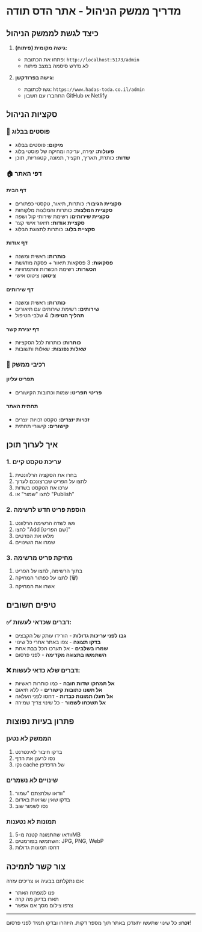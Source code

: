 # מדריך ממשק הניהול - אתר הדס תודה

## כיצד לגשת לממשק הניהול

1. **גישה מקומית (פיתוח):**
   - פתחו את הכתובת: `http://localhost:5173/admin`
   - לא נדרש סיסמה במצב פיתוח

2. **גישה בפרודקשן:**
   - גשו לכתובת: `https://www.hadas-toda.co.il/admin`
   - התחברו עם חשבון GitHub או Netlify

## סקציות הניהול

### 📝 פוסטים בבלוג
- **מיקום:** פוסטים בבלוג
- **פעולות:** יצירה, עריכה ומחיקה של פוסטי בלוג
- **שדות:** כותרת, תאריך, תקציר, תמונה, קטגוריות, תוכן

### 🏠 דפי האתר

#### דף הבית
- **סקציית הגיבור:** כותרות, תיאור, טקסטי כפתורים
- **סקציית המלצות:** כותרות והמלצות מלקוחות
- **סקציית שירותים:** רשימת שירותי קול ושפה
- **סקציית אודות:** תיאור אישי קצר
- **סקציית בלוג:** כותרות לתצוגת הבלוג

#### דף אודות
- **כותרות:** ראשית ומשנה
- **פסקאות:** 3 פסקאות תיאור + פסקה מודגשת
- **הכשרות:** רשימת הכשרות והתמחויות
- **ציטוט:** ציטוט אישי

#### דף שירותים
- **כותרות:** ראשית ומשנה
- **שירותים:** רשימת שירותים עם תיאורים
- **תהליך הטיפול:** 4 שלבי הטיפול

#### דף יצירת קשר
- **כותרות:** כותרות לכל הסקציות
- **שאלות נפוצות:** שאלות ותשובות

### 🧩 רכיבי ממשק

#### תפריט עליון
- **פריטי תפריט:** שמות וכתובות הקישורים

#### תחתית האתר
- **זכויות יוצרים:** טקסט זכויות יוצרים
- **קישורים:** קישורי תחתית

## איך לערוך תוכן

### 1. עריכת טקסט קיים
1. בחרו את הסקציה הרלוונטית
2. לחצו על הפריט שברצונכם לערוך
3. ערכו את הטקסט בשדות
4. לחצו "שמור" או "Publish"

### 2. הוספת פריט חדש לרשימה
1. גשו לשדה הרשימה הרלוונט
2. לחצו "Add [שם הפריט]"
3. מלאו את הפרטים
4. שמרו את השינויים

### 3. מחיקת פריט מרשימה
1. בתוך הרשימה, לחצו על הפריט
2. לחצו על כפתור המחיקה (🗑️)
3. אשרו את המחיקה

## טיפים חשובים

### ✅ דברים שכדאי לעשות:
- **גבו לפני עריכות גדולות** - הורידו עותק של הקבצים
- **בדקו תצוגה** - צפו באתר אחרי כל שינוי
- **שמרו בשלבים** - אל תערכו הכל בבת אחת
- **השתמשו בתצוגה מקדימה** - לפני פרסום

### ❌ דברים שלא כדאי לעשות:
- **אל תמחקו שדות חובה** - כמו כותרות ראשיות
- **אל תשנו כתובות קישורים** - ללא תיאום
- **אל תעלו תמונות כבדות** - דחסו לפני העלאה
- **אל תשכחו לשמור** - כל שינוי צריך שמירה

## פתרון בעיות נפוצות

### הממשק לא נטען
1. בדקו חיבור לאינטרנט
2. נסו לרענן את הדף
3. נקו cache של הדפדפן

### שינויים לא נשמרים
1. וודאו שלחצתם "שמור"
2. בדקו שאין שגיאות באדום
3. נסו לשמור שוב

### תמונות לא נטענות
1. וודאו שהתמונה קטנה מ-5MB
2. השתמשו בפורמטים: JPG, PNG, WebP
3. דחסו תמונות גדולות

## צור קשר לתמיכה
אם נתקלתם בבעיה או צריכים עזרה:
- פנו למפתח האתר
- תארו בדיוק מה קרה
- צרפו צילום מסך אם אפשר

---

**זכרו:** כל שינוי שתעשו יתעדכן באתר תוך מספר דקות. היזהרו ובדקו תמיד לפני פרסום!
